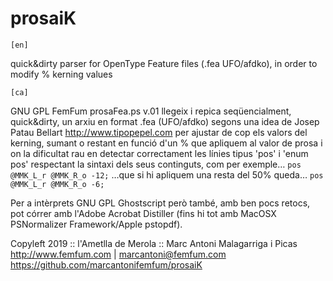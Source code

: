 # prosaiK

`[en]`

quick&amp;dirty parser for OpenType Feature files (.fea UFO/afdko), in order to modify % kerning values

`[ca]`

GNU GPL FemFum prosaFea.ps v.01 llegeix i repica seqüencialment, quick&dirty, un arxiu en format .fea (UFO/afdko) segons una idea de Josep Patau Bellart http://www.tipopepel.com per ajustar de cop els valors del kerning, sumant o restant en funció d'un % que apliquem al valor de prosa i on la dificultat rau en detectar correctament les línies tipus 'pos' i 'enum pos' respectant la sintaxi dels seus continguts, com per exemple… `pos @MMK_L_r @MMK_R_o -12;` …que si hi apliquem una resta del 50% queda… `pos @MMK_L_r @MMK_R_o -6;`

Per a intèrprets GNU GPL Ghostscript però també, amb ben pocs retocs, pot córrer amb l'Adobe Acrobat Distiller (fins hi tot amb MacOSX PSNormalizer Framework/Apple pstopdf).

Copyleft 2019 :: l'Ametlla de Merola :: Marc Antoni Malagarriga i Picas
<http://www.femfum.com> | <marcantoni@femfum.com>
https://github.com/marcantonifemfum/prosaiK
